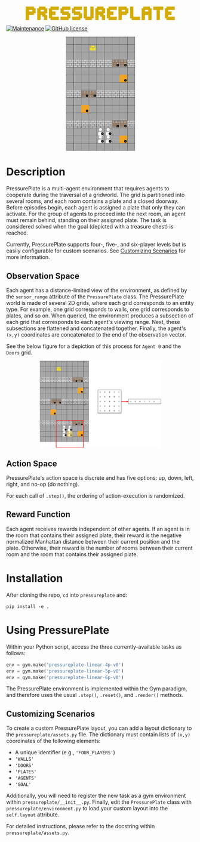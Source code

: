 <p align="center">
 <img width="400px" src="imgs/env_title.png" align="center"/>
</p>

[![Maintenance](https://img.shields.io/badge/Maintained%3F-yes-green.svg)](https://GitHub.com/Naereen/StrapDown.js/graphs/commit-activity)
[![GitHub license](https://img.shields.io/github/license/Naereen/StrapDown.js.svg)](https://github.com/Naereen/StrapDown.js/blob/master/LICENSE)

<p align="center">
 <img width="185px" src="imgs/repo-4p.gif" align="center" alt="Four Agent, Linear Layout" />
</p>


# Description
PressurePlate is a multi-agent environment that requires agents to cooperate during the traversal of a gridworld. The grid is partitioned into several rooms, and each room contains a plate and a closed doorway. Before episodes begin, each agent is assigned a plate that only they can activate. For the group of agents to proceed into the next room, an agent must remain behind, standing on their assigned plate. The task is considered solved when the goal (depicted with a treasure chest) is reached.

Currently, PressurePlate supports four-, five-, and six-player levels but is easily configurable for
custom scenarios. See [Customizing Scenarios](#customizing-scenarios) for more information.

## Observation Space
Each agent has a distance-limited view of the environment, as defined by the ``sensor_range`` attribute of the ``PressurePlate``
class. The PressurePlate world is made of several 2D grids, where each grid corresponds to an entity type. For example,
one grid corresponds to walls, one grid corresponds to plates, and so on. When queried, the environment produces a subsection 
of each grid that corresponds to each agent's viewing range. Next, these subsections are flattened and concatenated together.
Finally, the agent's ``(x,y)`` coordinates are concatenated to the end of the observation vector.

See the below figure for a depiction of this process for ``Agent 0`` and the ``Doors`` grid.
<p align="center">
 <img width="325px" src="imgs/obs_example.png" align="center"/>
</p>

## Action Space
PressurePlate's action space is discrete and has five options: up, down, left, right, and no-op (do nothing).

For each call of ``.step()``, the ordering of action-execution is randomized.

## Reward Function
Each agent receives rewards independent of other agents. If an agent is in the room that contains their assigned plate,
their reward is the negative normalized Manhattan distance between their current position and the plate. Otherwise, their reward is 
the number of rooms between their current room and the room that contains their assigned plate.

# Installation
After cloning the repo, ```cd``` into ```pressureplate``` and:
```cli
pip install -e .
```

# Using PressurePlate
Within your Python script, access the three currently-available tasks as follows:
```python
env = gym.make('pressureplate-linear-4p-v0')
env = gym.make('pressureplate-linear-5p-v0')
env = gym.make('pressureplate-linear-6p-v0')
```

The PressurePlate environment is implemented within the Gym paradigm, and therefore uses the usual ``.step()``, 
``.reset()``, and ``.render()`` methods.
## Customizing Scenarios
To create a custom PressurePlate layout, you can add a layout dictionary to the ```pressureplate/assets.py``` file. 
The dictionary must contain lists of ```(x,y)``` coordinates of the following elements:
* A unique identifier (e.g., ```'FOUR_PLAYERS'```)
* ```'WALLS'```
* ```'DOORS'```
* ```'PLATES'```
* ```'AGENTS'```
* ```'GOAL'```

Additionally, you will need to register the new task as a gym environment within ```pressureplate/__init__.py```. 
Finally, edit the ```PressurePlate``` class with ```pressureplate/environment.py``` to load your custom layout into the
```self.layout``` attribute.

For detailed instructions, please refer to the docstring within ```pressureplate/assets.py```.